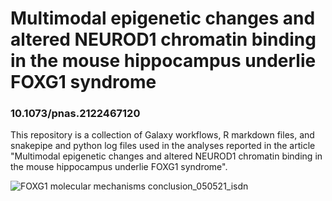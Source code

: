 # Multimodal epigenetic changes and altered NEUROD1 chromatin binding in the mouse hippocampus underlie FOXG1 syndrome
### 10.1073/pnas.2122467120
This repository is a collection of Galaxy workflows, R markdown files, and snakepipe and python log files used in the analyses reported in the article "Multimodal epigenetic changes and altered NEUROD1 chromatin binding in the mouse hippocampus underlie FOXG1 syndrome".


![FOXG1 molecular mechanisms conclusion_050521_isdn](https://user-images.githubusercontent.com/93921944/210263870-7aff2f6d-8af9-414d-8131-3bce224dd9c2.png#left)
